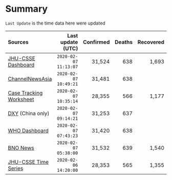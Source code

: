 # Summary

`Last Update` is the time data here were updated

|  Sources | Last update (UTC) | Confirmed | Deaths | Recovered |
|  :--- |  ---: |  ---: |  ---: |  ---: | 
| [JHU-CSSE Dashboard](https://gisanddata.maps.arcgis.com/apps/opsdashboard/index.html#/bda7594740fd40299423467b48e9ecf6)  | `2020-02-07 11:13:07` | 31,524 | 638 | 1,693 | 
| [ChannelNewsAsia](https://www.channelnewsasia.com/news/topics/wuhan-virus)  | `2020-02-07 10:49:21` | 31,481 | 638 |  | 
| [Case Tracking Worksheet](https://docs.google.com/spreadsheets/d/1qbE-UuJYw5V4FkyMZ-LplvUQZlut4oa5Zl3lrSmN_mk/htmlview)  | `2020-02-07 10:35:14` | 28,355 | 566 | 1,177 | 
| [DXY](https://3g.dxy.cn/newh5/view/pneumonia) (China only) | `2020-02-07 09:14:21` | 31,253 | 637 |  | 
| [WHO Dashboard](https://who.maps.arcgis.com/apps/opsdashboard/index.html#/c88e37cfc43b4ed3baf977d77e4a0667)  | `2020-02-07 07:43:23` | 31,420 | 638 |  | 
| [BNO News](https://bnonews.com/index.php/2020/01/the-latest-coronavirus-cases/)  | `2020-02-07 05:38:00` | 31,532 | 639 | 1,540 | 
| [JHU-CSSE Time Series](https://docs.google.com/spreadsheets/d/1UF2pSkFTURko2OvfHWWlFpDFAr1UxCBA4JLwlSP6KFo/htmlview?usp=sharing&sle=true#)  | `2020-02-06 14:20:00` | 28,353 | 565 | 1,355 | 
